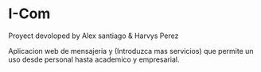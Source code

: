 # I-Com

Proyect devoloped by Alex santiago & Harvys Perez

Aplicacion web de mensajeria y (Introduzca mas servicios)
que permite un uso desde personal hasta academico y empresarial.
